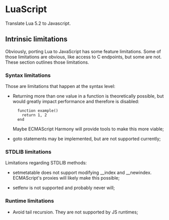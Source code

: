 # LuaScript

Translate Lua 5.2 to Javascript.

## Intrinsic limitations

Obviously, porting Lua to JavaScript has some feature limitations. Some of those limitations are obvious, like access to C endpoints, but some are not. These section outlines those limitations.

### Syntax limitations

Those are limitations that happen at the syntax level:

* Returning more than one value in a function is theoretically possible, but would greatly impact performance and therefore is disabled:

        function example()
          return 1, 2
        end

    Maybe ECMAScript Harmony will provide tools to make this more viable;

* goto statements may be implemented, but are not supported currently;

### STDLIB limitations

Limitations regarding STDLIB methods:

* setmetatable does not support modifying __index and __newindex. ECMAScript's proxies will likely make this possible;

* setfenv is not supported and probably never will;

### Runtime limitations

* Avoid tail recursion. They are not supported by JS runtimes;